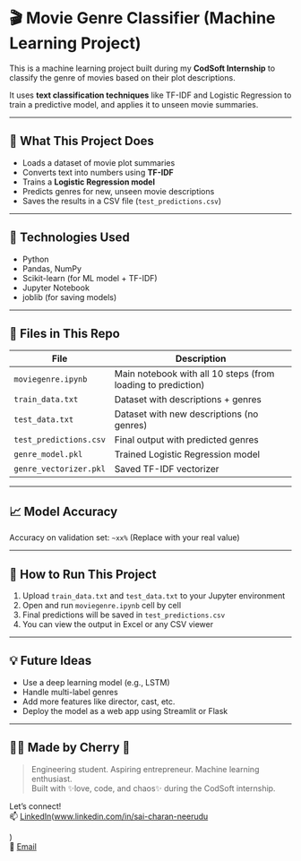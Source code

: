 # 🎬 Movie Genre Classifier (Machine Learning Project)

This is a machine learning project built during my **CodSoft Internship** to classify the genre of movies based on their plot descriptions.

It uses **text classification techniques** like TF-IDF and Logistic Regression to train a predictive model, and applies it to unseen movie summaries.

---

## 🚀 What This Project Does

- Loads a dataset of movie plot summaries
- Converts text into numbers using **TF-IDF**
- Trains a **Logistic Regression model**
- Predicts genres for new, unseen movie descriptions
- Saves the results in a CSV file (`test_predictions.csv`)

---

## 🧠 Technologies Used

- Python
- Pandas, NumPy
- Scikit-learn (for ML model + TF-IDF)
- Jupyter Notebook
- joblib (for saving models)

---

## 📂 Files in This Repo

| File | Description |
|------|-------------|
| `moviegenre.ipynb` | Main notebook with all 10 steps (from loading to prediction) |
| `train_data.txt` | Dataset with descriptions + genres |
| `test_data.txt` | Dataset with new descriptions (no genres) |
| `test_predictions.csv` | Final output with predicted genres |
| `genre_model.pkl` | Trained Logistic Regression model |
| `genre_vectorizer.pkl` | Saved TF-IDF vectorizer |

---

## 📈 Model Accuracy

Accuracy on validation set: `~xx%` (Replace with your real value)

---

## 💾 How to Run This Project

1. Upload `train_data.txt` and `test_data.txt` to your Jupyter environment
2. Open and run `moviegenre.ipynb` cell by cell
3. Final predictions will be saved in `test_predictions.csv`
4. You can view the output in Excel or any CSV viewer

---

## 💡 Future Ideas

- Use a deep learning model (e.g., LSTM)
- Handle multi-label genres
- Add more features like director, cast, etc.
- Deploy the model as a web app using Streamlit or Flask

---

## 👩‍💻 Made by Cherry 🍒

> Engineering student. Aspiring entrepreneur. Machine learning enthusiast.  
> Built with ✨love, code, and chaos✨ during the CodSoft internship.

Let’s connect!  
📫 [LinkedIn](#)(www.linkedin.com/in/sai-charan-neerudu

)  
📧 [Email]( mailto:neerudusaicharan042@gmail.com)

